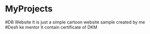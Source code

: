 # MyProjects
#DB Website
It is just a simple cartoon website sample created by me
#Desh ke mentor 
It contain certificate of DKM
